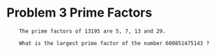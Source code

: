 # Problem 3 Prime Factors


        The prime factors of 13195 are 5, 7, 13 and 29.

        What is the largest prime factor of the number 600851475143 ?
